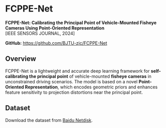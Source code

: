 # FCPPE-Net

**FCPPE-Net: Calibrating the Principal Point of Vehicle-Mounted Fisheye Cameras Using Point-Oriented Representation**  
[IEEE SENSORS JOURNAL, 2024]

**GitHub:** https://github.com/BJTU-zjc/FCPPE-Net  

## Overview

FCPPE-Net is a lightweight and accurate deep learning framework for **self-calibrating the principal point** of vehicle-mounted **fisheye cameras** in unconstrained driving scenarios. The model is based on a novel **Point-Oriented Representation**, which encodes geometric priors and enhances feature sensitivity to projection distortions near the principal point.

## Dataset
Download the dataset from [Baidu Netdisk](https://pan.baidu.com/s/1jFYV5-5n1EqrUb25qwLcrA?pwd=kr4m).
